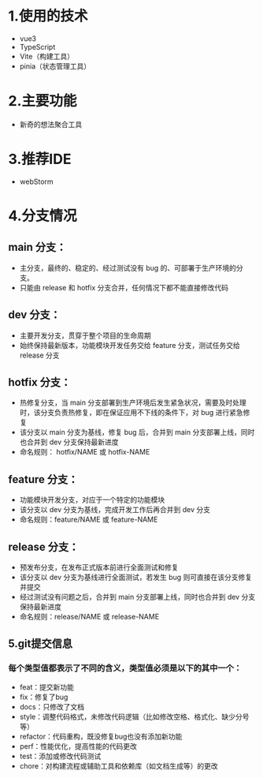 
# 1.使用的技术
- vue3
- TypeScript
- Vite（构建工具）
- pinia（状态管理工具）

# 2.主要功能
- 新奇的想法聚合工具

# 3.推荐IDE
- webStorm

# 4.分支情况
## main 分支：
- 主分支，最终的、稳定的、经过测试没有 bug 的、可部署于生产环境的分支。
- 只能由 release 和 hotfix 分支合并，任何情况下都不能直接修改代码
## dev 分支：
- 主要开发分支，贯穿于整个项目的生命周期
- 始终保持最新版本，功能模块开发任务交给 feature 分支，测试任务交给 release 分支
## hotfix 分支：
- 热修复分支，当 main 分支部署到生产环境后发生紧急状况，需要及时处理时，该分支负责热修复，即在保证应用不下线的条件下，对 bug 进行紧急修复
- 该分支以 main 分支为基线，修复 bug 后，合并到 main 分支部署上线，同时也合并到 dev 分支保持最新进度
- 命名规则： hotfix/NAME 或 hotfix-NAME
## feature 分支：
- 功能模块开发分支，对应于一个特定的功能模块
- 该分支以 dev 分支为基线，完成开发工作后再合并到 dev 分支
- 命名规则：feature/NAME 或 feature-NAME
## release 分支：
- 预发布分支，在发布正式版本前进行全面测试和修复
- 该分支以 dev 分支为基线进行全面测试，若发生 bug 则可直接在该分支修复并提交
- 经过测试没有问题之后，合并到 main 分支部署上线，同时也合并到 dev 分支保持最新进度
- 命名规则：release/NAME 或 release-NAME

## 5.git提交信息
### 每个类型值都表示了不同的含义，类型值必须是以下的其中一个：
- feat：提交新功能
- fix：修复了bug
- docs：只修改了文档
- style：调整代码格式，未修改代码逻辑（比如修改空格、格式化、缺少分号等）
- refactor：代码重构，既没修复bug也没有添加新功能
- perf：性能优化，提高性能的代码更改
- test：添加或修改代码测试
- chore：对构建流程或辅助工具和依赖库（如文档生成等）的更改
